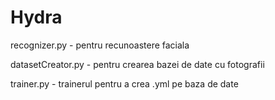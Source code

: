 # Hydra
recognizer.py - pentru recunoastere faciala

datasetCreator.py - pentru crearea bazei de date cu fotografii

trainer.py - trainerul pentru a crea .yml pe baza de date
